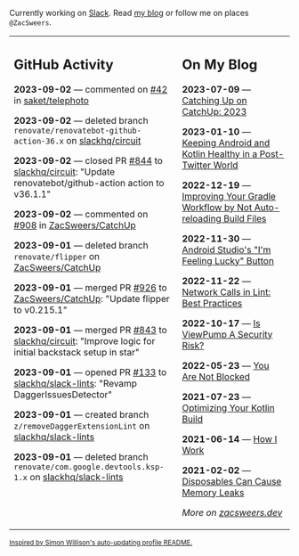 Currently working on [Slack](https://slack.com/). Read [my blog](https://zacsweers.dev/) or follow me on places `@ZacSweers`.

<table><tr><td valign="top" width="60%">

## GitHub Activity
<!-- githubActivity starts -->
**2023-09-02** — commented on [#42](https://github.com/saket/telephoto/issues/42#issuecomment-1703902193) in [saket/telephoto](https://github.com/saket/telephoto)

**2023-09-02** — deleted branch `renovate/renovatebot-github-action-36.x` on [slackhq/circuit](https://github.com/slackhq/circuit)

**2023-09-02** — closed PR [#844](https://github.com/slackhq/circuit/pull/844) to [slackhq/circuit](https://github.com/slackhq/circuit): "Update renovatebot/github-action action to v36.1.1"

**2023-09-02** — commented on [#908](https://github.com/ZacSweers/CatchUp/pull/908#issuecomment-1703684076) in [ZacSweers/CatchUp](https://github.com/ZacSweers/CatchUp)

**2023-09-01** — deleted branch `renovate/flipper` on [ZacSweers/CatchUp](https://github.com/ZacSweers/CatchUp)

**2023-09-01** — merged PR [#926](https://github.com/ZacSweers/CatchUp/pull/926) to [ZacSweers/CatchUp](https://github.com/ZacSweers/CatchUp): "Update flipper to v0.215.1"

**2023-09-01** — merged PR [#843](https://github.com/slackhq/circuit/pull/843) to [slackhq/circuit](https://github.com/slackhq/circuit): "Improve logic for initial backstack setup in star"

**2023-09-01** — opened PR [#133](https://github.com/slackhq/slack-lints/pull/133) to [slackhq/slack-lints](https://github.com/slackhq/slack-lints): "Revamp DaggerIssuesDetector"

**2023-09-01** — created branch `z/removeDaggerExtensionLint` on [slackhq/slack-lints](https://github.com/slackhq/slack-lints)

**2023-09-01** — deleted branch `renovate/com.google.devtools.ksp-1.x` on [slackhq/slack-lints](https://github.com/slackhq/slack-lints)
<!-- githubActivity ends -->
</td><td valign="top" width="40%">

## On My Blog
<!-- blog starts -->
**2023-07-09** — [Catching Up on CatchUp: 2023](https://www.zacsweers.dev/catching-up-on-catchup-2023/)

**2023-01-10** — [Keeping Android and Kotlin Healthy in a Post-Twitter World](https://www.zacsweers.dev/keeping-android-healthy/)

**2022-12-19** — [Improving Your Gradle Workflow by Not Auto-reloading Build Files](https://www.zacsweers.dev/improving-your-workflow-by-not-auto-reloading-build-files/)

**2022-11-30** — [Android Studio's "I'm Feeling Lucky" Button](https://www.zacsweers.dev/android-studios-im-feeling-lucky-button/)

**2022-11-22** — [Network Calls in Lint: Best Practices](https://www.zacsweers.dev/network-calls-in-lint-best-practices/)

**2022-10-17** — [Is ViewPump A Security Risk?](https://www.zacsweers.dev/is-viewpump-a-security-risk/)

**2022-05-23** — [You Are Not Blocked](https://www.zacsweers.dev/you-are-not-blocked/)

**2021-07-23** — [Optimizing Your Kotlin Build](https://www.zacsweers.dev/optimizing-your-kotlin-build/)

**2021-06-14** — [How I Work](https://www.zacsweers.dev/how-i-work/)

**2021-02-02** — [Disposables Can Cause Memory Leaks](https://www.zacsweers.dev/disposables-can-cause-memory-leaks/)
<!-- blog ends -->
_More on [zacsweers.dev](https://zacsweers.dev/)_
</td></tr></table>

<sub><a href="https://simonwillison.net/2020/Jul/10/self-updating-profile-readme/">Inspired by Simon Willison's auto-updating profile README.</a></sub>